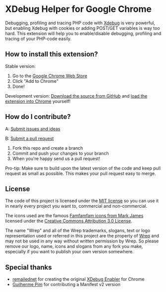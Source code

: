 XDebug Helper for Google Chrome
===============================

Debugging, profiling and tracing PHP code with [Xdebug](http://xdebug.org/) is very powerful, but enabling
Xdebug with cookies or adding POST/GET variables is way too hard. This extension will help you to enable/disable
debugging, profiling and tracing of your PHP-code easily.

How to install this extension?
------------------------------
Stable version:

1. Go to the [Google Chrome Web Store](https://chrome.google.com/webstore/detail/eadndfjplgieldjbigjakmdgkmoaaaoc)
2. Click "Add to Chrome"
3. Done!

Development version:
[Download the source from GitHub](https://github.com/wrep/xdebug-helper-for-chrome/archive/master.zip)
and [load the extension into Chrome](http://developer.chrome.com/extensions/getstarted.html#unpacked)
yourself!

How do I contribute?
--------------------
A: [Submit issues and ideas](https://github.com/wrep/xdebug-helper-for-chrome/issues)

B: [Submit a pull request](https://help.github.com/articles/using-pull-requests)

1. Fork this repo and create a branch
2. Commit and push your changes to your branch
3. When you're happy send us a pull request!

Pro-tip: Make sure to build upon the latest version of the code and keep pull request as small as possible. This makes your pull request easy to merge.

License
-------
The code of this project is licensed under the [MIT license](https://raw.github.com/wrep/xdebug-helper-for-chrome/master/source/License)
so you can use it in nearly every project you want to, commercial and non-commercial.

The icons used are the famous [Famfamfam icons from Mark James](http://www.famfamfam.com/lab/icons/silk/)
licensed under the [Creative Commons Attribution 3.0 License](http://creativecommons.org/licenses/by/3.0/).

The name "Wrep" and all of the Wrep trademarks, slogans, text or logo representation used
or referred in this project are the property of [Wrep](http://www.wrep.nl/) and may not be
used in any way without written permission by Wrep. So please remove our logo, name, icons
and slogans from any fork you make, especially if you want to publish your own version somewhere.

Special thanks
--------------
* [remailednet](http://blog.remailed.net) for creating the original [XDebug Enabler](https://chrome.google.com/webstore/detail/eippbhbeglgcphcjmpjcjinjamabeoln) for Chrome
* [Guilherme Pim](https://github.com/pimguilherme) for contributing a Manifest v2 version
